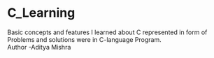 # C_Learning
Basic concepts and features I learned about C represented in form of Problems and solutions were in C-language Program.
<br>
Author -Aditya Mishra

